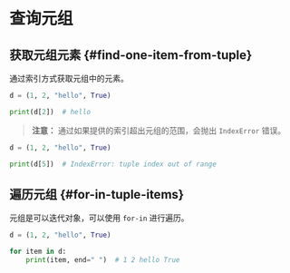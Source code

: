 # 查询元组

## 获取元组元素 {#find-one-item-from-tuple}
通过索引方式获取元组中的元素。

```python
d = (1, 2, "hello", True)

print(d[2])  # hello
```

> **注意：** 通过如果提供的索引超出元组的范围，会抛出 `IndexError` 错误。

```python
d = (1, 2, "hello", True)

print(d[5])  # IndexError: tuple index out of range
```

## 遍历元组 {#for-in-tuple-items}

元组是可以迭代对象，可以使用 `for-in` 进行遍历。

```python
d = (1, 2, "hello", True)

for item in d:
    print(item, end=" ")  # 1 2 hello True
```